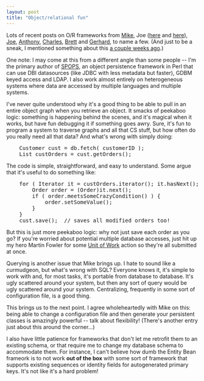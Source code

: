 ```yaml
---
layout: post
title: "Object/relational fun"
---
```




Lots of recent posts on O/R frameworks from
<a href="http://radio.weblogs.com/0107789/2002/09/23.html">Mike</a>,
Joe (<a href="http://radio.weblogs.com/0108103/2002/09/22.html#a65">here</a> and
<a href="http://radio.weblogs.com/0108103/2002/09/23.html#a68">here</a>),
<a href="http://roller.anthonyeden.com/page/jduska/20020923">Joe</a>,
<a href="http://roller.anthonyeden.com/page/aeden/20020923">Anthony</a>, <a href="http://radio.weblogs.com/0100190/2002/09/23.html">Charles</a>, 
<a href="http://radio.weblogs.com/0109827/2002/09/21.html#a1002">Brett</a> and
<a href="http://radio.weblogs.com/0107791/2002/09/20.html#a172">Gerhard</a>,
to name a few. (And just to be a sneak, I mentioned something about this
<a href="/2002/09/04/object_relational_bridge_and_transparent_persistence.html">a couple weeks ago</a>.)

<p>One note: I may come at this from a different angle than some
people -- I'm the primary author of <a
href="http://search.cpan.org/author/CWINTERS/SPOPS-0.70/">SPOPS</a>,
an object persistence framework in Perl that can use DBI datasources
(like JDBC with less metadata but faster), GDBM keyed access and
LDAP. I also work almost entirely on heterogeneous systems where data
are accessed by multiple languages and multiple systems.</p>

<p>I've never quite understood why it's a good thing to be able to
pull in an entire object graph when you retrieve an object. It smacks
of peekaboo logic: something is happening behind the scenes, and it's
magical when it works, but have fun debugging it if something goes
awry. Sure, it's fun to program a system to traverse graphs and all
that CS stuff, but how often do you really need all that data? And
what's wrong with simply doing:</p>

<pre>
    Customer cust = db.fetch( customerID );
    List custOrders = cust.getOrders();
</pre>

<p>The code is simple, straightforward, and easy to understand. Some
argue that it's useful to do something like:</p>

<pre>
    for ( Iterator it = custOrders.iterator(); it.hasNext(); ) {
        Order order = (Order)it.next();
        if ( order.meetsSomeCrazyCondition() ) {
            order.setSomeValue();
        }
    }
    cust.save();  // saves all modified orders too!
</pre>

<p>But this is just more peekaboo logic: why not just save each order
as you go? If you're worried about potential multiple database
accesses, just hit up my hero Martin Fowler for some <a
href="http://www.martinfowler.com/isa/unitOfWork.html">Unit of
Work</a> action so they're all submitted at once.</p>

<p>Querying is another issue that Mike brings up. I hate to sound like
a curmudgeon, but what's wrong with SQL? Everyone knows it, it's
simple to work with and, for most tasks, it's portable from database to
database. It's ugly scattered around your system, but then any sort of
query would be ugly scattered around your system. Centralizing,
frequently in some sort of configuration file, is a good thing.</p>

<p>This brings us to the next point. I agree wholeheartedly with Mike
on this: being able to change a configuration file and then generate
your persistent classes is amazingly powerful -- talk about
flexibility! (There's another entry just about this around the
corner...)</p>

<p>I also have little patience for frameworks that  don't let me retrofit them to an existing schema, or that require me to change my database schema to accommodate them. For instance, I can't believe how dumb the Entity Bean frameork is to not work <b>out of the box</b>  with some sort of framework that supports existing sequences or identity fields for autogenerated primary keys. It's not like it's a hard problem!</p>


